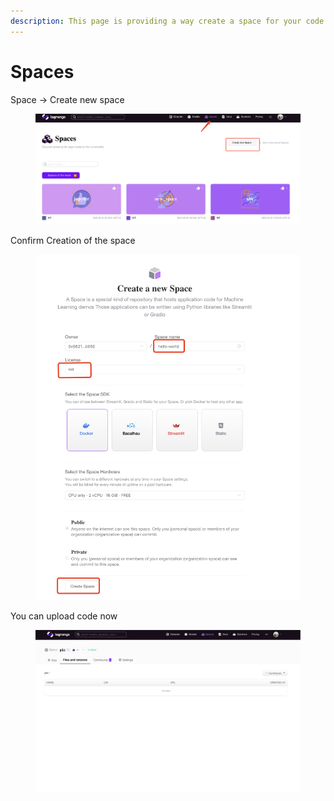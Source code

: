 ```yaml
---
description: This page is providing a way create a space for your code.
---
```


# Spaces

Space -> Create new space

<figure><img src="../.gitbook/assets/image.png" alt=""><figcaption></figcaption></figure>

Confirm Creation of the space

<figure><img src="../.gitbook/assets/image (3).png" alt=""><figcaption></figcaption></figure>

You can upload code now

<figure><img src="../.gitbook/assets/image (1).png" alt=""><figcaption></figcaption></figure>
